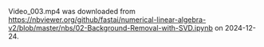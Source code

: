 Video_003.mp4 was downloaded from 
https://nbviewer.org/github/fastai/numerical-linear-algebra-v2/blob/master/nbs/02-Background-Removal-with-SVD.ipynb
on 2024-12-24.
